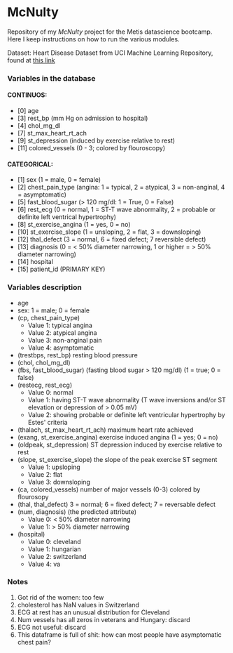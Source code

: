 # McNulty

Repository of my *McNulty* project for the Metis datascience bootcamp. Here I keep instructions on how to run the various modules.

Dataset: Heart Disease Dataset from UCI Machine Learning Repository, found at [this link](https://archive.ics.uci.edu/ml/datasets/Heart+Disease)

### Variables in the database
#### CONTINUOS:
* [0] age
* [3] rest_bp (mm Hg on admission to hospital)
* [4] chol_mg_dl
* [7] st_max_heart_rt_ach
* [9] st_depression (induced by exercise relative to rest)
* [11] colored_vessels (0 - 3; colored by flouroscopy)

#### CATEGORICAL:
* [1] sex (1 = male, 0 = female)
* [2] chest_pain_type (angina: 1 = typical, 2 = atypical, 3 = non-anginal, 4 = asymptomatic)
* [5] fast_blood_sugar (> 120 mg/dl: 1 = True, 0 = False)
* [6] rest_ecg (0 = normal, 1 = ST-T wave abnormality, 2 = probable or definite left ventrical hypertrophy)
* [8] st_exercise_angina (1 = yes, 0 = no)
* [10] st_exercise_slope (1 = unsloping, 2 = flat, 3 = downsloping)
* [12] thal_defect (3 = normal, 6 = fixed defect; 7 reversible defect)
* [13] diagnosis (0 = < 50% diameter narrowing, 1 or higher = > 50% diameter narrowing)
* [14] hospital
* [15] patient_id (PRIMARY KEY)

### Variables description
* age
* sex: 1 = male; 0 = female
* (cp, chest_pain_type)
    * Value 1: typical angina
    * Value 2: atypical angina
    * Value 3: non-anginal pain
    * Value 4: asymptomatic
* (trestbps, rest_bp)  resting blood pressure
* (chol, chol_mg_dl)
* (fbs, fast_blood_sugar) (fasting blood sugar > 120 mg/dl)  (1 = true; 0 = false)
* (restecg, rest_ecg)
    * Value 0: normal
    * Value 1: having ST-T wave abnormality (T wave inversions and/or ST elevation or depression of > 0.05 mV)
    * Value 2: showing probable or definite left ventricular hypertrophy by Estes' criteria
* (thalach, st_max_heart_rt_ach) maximum heart rate achieved
* (exang, st_exercise_angina) exercise induced angina (1 = yes; 0 = no)
* (oldpeak, st_depression) ST depression induced by exercise relative to rest
* (slope, st_exercise_slope) the slope of the peak exercise ST segment
    * Value 1: upsloping
    * Value 2: flat
    * Value 3: downsloping
* (ca, colored_vessels) number of major vessels (0-3) colored by flourosopy
* (thal, thal_defect) 3 = normal; 6 = fixed defect; 7 = reversable defect
* (num, diagnosis)       (the predicted attribute)
    * Value 0: < 50% diameter narrowing
    * Value 1: > 50% diameter narrowing
* (hospital)
    * Value 0: cleveland
    * Value 1: hungarian
    * Value 2: switzerland
    * Value 4: va

### Notes
1. Got rid of the women: too few
2. cholesterol has NaN values in Switzerland
3. ECG at rest has an unusual distribution for Cleveland
4. Num vessels has all zeros in veterans and Hungary: discard
5. ECG not useful: discard
6. This dataframe is full of shit: how can most people have asymptomatic chest pain?

